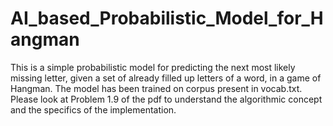 # AI_based_Probabilistic_Model_for_Hangman
 
This is a simple probabilistic model for predicting the next most likely missing letter, given a set of already filled up letters of a word, in a game of Hangman. The model has been trained on corpus present in vocab.txt. Please look at Problem 1.9 of the pdf to understand the algorithmic concept and the specifics of the implementation.
